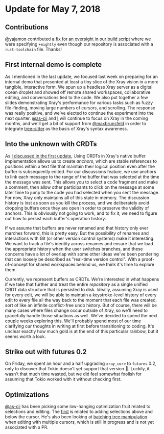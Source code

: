 # Update for May 7, 2018

## Contributions

[@yajamon](https://github.com/yajamon) contributed [a fix for an oversight in our build script](https://github.com/atom/xray/pull/78) where we were specifying `+nightly` even though our repository is associated with a `rust-toolchain` file. Thanks!

## First internal demo is complete

As I mentioned in the last update, we focused last week on preparing for an internal demo that presented at least a tiny slice of the Xray vision in a more tangible, interactive form. We spun up a headless Xray server as a digital ocean droplet and showed off remote shared workspaces, collaborative editing, and conversations tied to the code. We also put together a few slides demonstrating Xray's performance for various tasks such as fuzzy file-finding, moving large numbers of cursors, and scrolling. The response was really positive, and we've elected to continue the experiment into the next quarter. [@as-cii](https://github.com/as-cii) and [I](https://github.com/nathansobo) will continue to focus on Xray in the coming months, and we'll get a bit of support from [@maxbrunsfeld](https://github.com/maxbrunsfeld) in order to integrate [tree-sitter](https://github.com/tree-sitter/tree-sitter) as the basis of Xray's syntax awareness.

## Into the unknown with CRDTs

As [I discussed in the first update](./2018_03_05.md#anchors-and-selections), Using CRDTs in Xray's native buffer implementation allows us to create *anchors*, which are stable references to positions within a text file that maintain their logical position even after the buffer is subsequently edited. For our discussions feature, we use anchors to link each message to the range of the buffer that was selected at the time the message was sent. This allows you to select a code fragment and make a comment, then allow other participants to click on the message at some later time to jump to the code you had selected when you sent the message. For now, Xray only maintains all of this state in memory. The discussion history is lost as soon as you kill the process, and we deliberately avoid dropping buffers once they are open in order to preserve the validity of anchors. This is obviously not going to work, and to fix it, we need to figure out how to persist each buffer's operation history.

If we assume that buffers are never renamed and that history only ever marches forward, this is pretty easy. But the possibility of renames and interactions with Git (or other version control systems) make it interesting. We want to track a file's identity across renames and ensure that we load the appropriate history when the user switches branches, and these concerns have a lot of overlap with some other ideas we've been pondering that can loosely be described as "real-time version control". With a proof-of-concept for shared workspaces behind us, we think it's time to explore them.

Currently, we represent buffers as CRDTs. We're interested in what happens if we take that further and treat the entire *repository* as a single unified CRDT data structure that is persisted to disk. Ideally, assuming Xray is used for every edit, we will be able to maintain a keystroke-level history of every edit to every file all the way back to the moment that each file was created, sort of like an infinite conflict-free undo history. But of course, there will be many cases where files change occur outside of Xray, so we'll need to gracefully handle those situations as well. We've decided to spend the next couple weeks exploring this. We'll probably spend most of our time clarifying our thoughts in writing at first before transitioning to coding. It's unclear exactly how much gold is at the end of this particular rainbow, but it seems worth a look.

## Strike out with futures 0.2

On Friday, we spent an hour and a half upgrading `xray_core` to `futures` 0.2, only to discover that Tokio doesn't yet support that version 🙈. Luckily, it wasn't that much time wasted, but we did feel somewhat foolish for assuming that Tokio worked with it without checking first.

## Optimizations

[@as-cii](https://github.com/as-cii) has been picking some low-hanging optimization fruit related to selections and editing. The [first](https://github.com/atom/xray/pull/79) is related to adding selections above and below the cursor. He's also been looking at [batching tree manipulation](https://github.com/atom/xray/tree/optimize-edit) when editing with multiple cursors, which is still in progress and is not yet associated with a PR.
